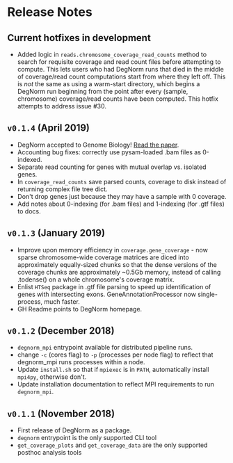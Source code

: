 # Release Notes

## Current hotfixes in development
- Added logic in `reads.chromosome_coverage_read_counts` method to search for requisite coverage and read count files
before attempting to compute. This lets users who had DegNorm runs that died in the middle of coverage/read count
computations start from where they left off. This is *not* the same as using a warm-start directory, which 
begins a DegNorm run beginning from the point after every (sample, chromosome) coverage/read counts have been computed.
This hotfix attempts to address issue #30.

## ``v0.1.4`` (April 2019)
- DegNorm accepted to Genome Biology! [Read the paper](https://genomebiology.biomedcentral.com/articles/10.1186/s13059-019-1682-7).
- Accounting bug fixes: correctly use pysam-loaded .bam files as 0-indexed.
- Separate read counting for genes with mutual overlap vs. isolated genes.
- In `coverage_read_counts` save parsed counts, coverage to disk instead of returning complex file tree dict.
- Don't drop genes just because they may have a sample with 0 coverage.
- Add notes about 0-indexing (for .bam files) and 1-indexing (for .gtf files) to docs.

## ``v0.1.3`` (January 2019)
- Improve upon memory efficiency in `coverage.gene_coverage` - now sparse
chromosome-wide coverage matrices are diced into approximately equally-sized chunks so that
 the dense versions of the coverage chunks are approximately ~0.5Gb memory, instead of
 calling <sparse>.todense() on a whole chromosome's coverage matrix.
- Enlist `HTSeq` package in .gtf file parsing to speed up identification of genes with
intersecting exons. GeneAnnotationProcessor now single-process, much faster.
- GH Readme points to DegNorm homepage.

## ``v0.1.2`` (December 2018)
- ``degnorm_mpi`` entrypoint available for distributed pipeline runs.
- change `-c` (cores flag) to `-p` (processes per node flag) to reflect that degnorm_mpi
runs processes within a node.
- Update `install.sh` so that if `mpiexec` is in `PATH`, automatically install `mpi4py`, otherwise
don't.
- Update installation documentation to reflect MPI requirements to run `degnorm_mpi`.


## ``v0.1.1`` (November 2018)
- First release of DegNorm as a package.
- ``degnorm`` entrypoint is the only supported CLI tool
- ``get_coverage_plots`` and ``get_coverage_data`` are the only supported posthoc analysis tools
